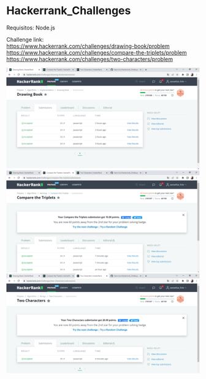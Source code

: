 # Hackerrank_Challenges

Requisitos: Node.js 

Challenge link:<br>
https://www.hackerrank.com/challenges/drawing-book/problem<br>
https://www.hackerrank.com/challenges/compare-the-triplets/problem<br>
https://www.hackerrank.com/challenges/two-characters/problem <br>


<img src='./score/drawing_book.PNG'>

<img src='./score/compare_the_triplets.PNG'>

<img src='./score/two_characters.PNG'>